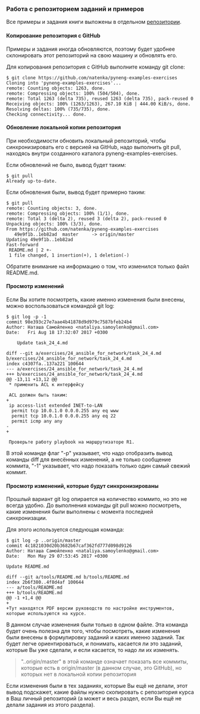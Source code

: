 ### Работа с репозиторием заданий и примеров

Все примеры и задания книги выложены в отдельном [репозитории](https://github.com/natenka/pyneng-examples-exercises).

#### Копирование репозитория с GitHub

Примеры и задания иногда обновляются, поэтому будет удобнее склонировать этот репозиторий на свою машину и обновлять его.

Для копирования репозитория с GitHub выполните команду git clone:

```shellsession
$ git clone https://github.com/natenka/pyneng-examples-exercises
Cloning into 'pyneng-examples-exercises'...
remote: Counting objects: 1263, done.
remote: Compressing objects: 100% (504/504), done.
remote: Total 1263 (delta 735), reused 1263 (delta 735), pack-reused 0
Receiving objects: 100% (1263/1263), 267.10 KiB | 444.00 KiB/s, done.
Resolving deltas: 100% (735/735), done.
Checking connectivity... done.
```

#### Обновление локальной копии репозитория

При необходимости обновить локальный репозиторий, чтобы синхронизировать его с версией на GitHub, надо выполнить git pull, находясь внутри созданного каталога pyneng-examples-exercises.

Если обновлений не было, вывод будет таким:

```shellsession
$ git pull
Already up-to-date.
```

Если обновления были, вывод будет примерно таким:

```shellsession
$ git pull
remote: Counting objects: 3, done.
remote: Compressing objects: 100% (1/1), done.
remote: Total 3 (delta 2), reused 3 (delta 2), pack-reused 0
Unpacking objects: 100% (3/3), done.
From https://github.com/natenka/pyneng-examples-exercises
   49e9f1b..1eb82ad  master     -> origin/master
Updating 49e9f1b..1eb82ad
Fast-forward
 README.md | 2 +-
 1 file changed, 1 insertion(+), 1 deletion(-)
```

Обратите внимание на информацию о том, что изменился только файл README.md.

#### Просмотр изменений

Если Вы хотите посмотреть, какие именно изменения были внесены, можно воспользоваться командой git log:

```shellsession
$ git log -p -1
commit 98e393c27e7aae4b41878d9d979c7587bfeb24b4
Author: Наташа Самойленко <nataliya.samoylenko@gmail.com>
Date:   Fri Aug 18 17:32:07 2017 +0300

    Update task_24_4.md

diff --git a/exercises/24_ansible_for_network/task_24_4.md b/exercises/24_ansible_for_network/task_24_4.md
index c4307fa..137a221 100644
--- a/exercises/24_ansible_for_network/task_24_4.md
+++ b/exercises/24_ansible_for_network/task_24_4.md
@@ -13,11 +13,12 @@
 * применить ACL к интерфейсу

 ACL должен быть таким:
+
 ip access-list extended INET-to-LAN
  permit tcp 10.0.1.0 0.0.0.255 any eq www
  permit tcp 10.0.1.0 0.0.0.255 any eq 22
  permit icmp any any
-
+

 Проверьте работу playbook на маршрутизаторе R1.
```

В этой команде флаг "-p" указывает, что надо отобразить вывод команды diff для внесённых изменений, а не только сообщение коммита, "-1" указывает, что надо показать только один самый свежий коммит.

#### Просмотр изменений, которые будут синхронизированы

Прошлый вариант git log опирается на количество коммито, но это не всегда удобно. До выполнения команды git pull можно посмотреть, какие изменения были выполнены с момента последней синхронизации.

Для этого используется следующая команда:

```shellsession
$ git log -p ..origin/master
commit 4c1821030d20b3682b67caf362fd777d098d9126
Author: Наташа Самойленко <nataliya.samoylenko@gmail.com>
Date:   Mon May 29 07:53:45 2017 +0300

Update README.md

diff --git a/tools/README.md b/tools/README.md
index 2b6f380..4f8d4af 100644
--- a/tools/README.md
+++ b/tools/README.md
@@ -1 +1,4 @@
+
+Тут находятся PDF версии руководств по настройке инструментов, которые используются на курсе.
```

В данном случае изменения были только в одном файле. Эта команда будет очень полезна для того, чтобы посмотреть, какие изменения были внесены в формулировку заданий и каких именно заданий. Так будет легче ориентироваться, и понимать, касается ли это заданий, которые Вы уже сделали, и если касается, то надо ли их изменять.

>  "..origin/master" в этой команде означает показать все коммиты, которые есть в origin/master (в данном случае, это GitHub), но которых нет в локальной копии репозитория

Если изменения были в тех заданиях, которые Вы ещё не делали, этот вывод подскажет, какие файлы нужно скопировать с репозитория курса в Ваш личный репозиторий (а может и весь раздел, если Вы ещё не делали задания из этого раздела).
